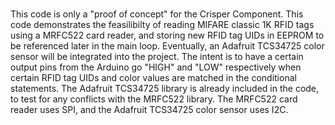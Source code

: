 # 
This code is only a "proof of concept" for the Crisper Component.  This code demonstrates the feasilibilty of reading MIFARE classic 1K RFID tags using a MRFC522 card reader, and storing new RFID tag UIDs in EEPROM to be referenced later in the main loop.  Eventually, an Adafruit TCS34725 color sensor will be integrated into the project.  The intent is to have a certain output pins from the Arduino go "HIGH" and "LOW" respectively when certain RFID tag UIDs and color values are matched in the conditional statements.  The Adafruit TCS34725 library is already included in the code, to test for any conflicts with the MRFC522 library.  The MRFC522 card reader uses SPI, and the Adafruit TCS34725 color sensor uses I2C.
